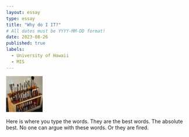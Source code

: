 ```yaml
---
layout: essay
type: essay
title: "Why do I IT?"
# All dates must be YYYY-MM-DD format!
date: 2023-08-26
published: true
labels:
  - University of Hawaii
  - MIS
---
```


<img width="100px" class="rounded float-start pe-4" src="../img/igniting/paintbrushes.jpg">

Here is where you type the words. They are the best words. The absolute best. No one can argue with these words. Or they are fired.
